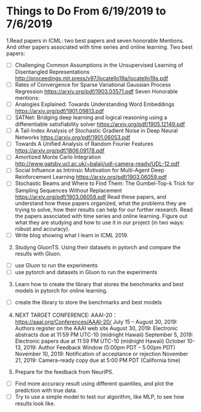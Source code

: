 # Things to Do From 6/19/2019 to 7/6/2019
1.Read papers in ICML: 
two best papers and seven honorable Mentions. And other papers associated with time series and online learning.
Two best papers:
- [ ] Challenging Common Assumptions in the Unsupervised Learning of Disentangled Representations
http://proceedings.mlr.press/v97/locatello19a/locatello19a.pdf
- [ ] Rates of Convergence for Sparse Variational Gaussian Process Regression
https://arxiv.org/pdf/1903.03571.pdf
Seven Honorable mentions:
- [ ] Analogies Explained: Towards Understanding Word Embeddings
https://arxiv.org/pdf/1901.09813.pdf
- [ ] SATNet: Bridging deep learning and logical reasoning using a differentiable satisfiability solver
https://arxiv.org/pdf/1905.12149.pdf
- [ ] A Tail-Index Analysis of Stochastic Gradient Noise in Deep Neural Networks
https://arxiv.org/pdf/1901.06053.pdf
- [ ] Towards A Unified Analysis of Random Fourier Features
https://arxiv.org/pdf/1806.09178.pdf
- [ ] Amortized Monte Carlo Integration
http://www.gatsby.ucl.ac.uk/~balaji/udl-camera-ready/UDL-12.pdf
- [ ] Social Influence as Intrinsic Motivation for Multi-Agent Deep Reinforcement Learning
https://arxiv.org/pdf/1903.06059.pdf
- [ ] Stochastic Beams and Where to Find Them: The Gumbel-Top-k Trick for Sampling Sequences Without Replacement
https://arxiv.org/pdf/1903.06059.pdf
Read these papers, and understand how these papers organized, what the problems they are trying to solve, how their results can help for our further research. 
Read the papers associated with time series and online learning. Figure out what they are studying and how to use it in our project (in two ways: robust and accuracy).
- [ ] Write blog showing what I learn in ICML 2019.
2. Studyng GluonTS. Using their datasets in pytorch and compare the results with Gluon.
- [ ] use Gluon to run the experiments
- [ ] use pytorch and datasets in Gluon to run the experiments
3. Learn how to create the library that stores the benchmarks and best models in pytorch for online learning.
- [ ] create the library to store the benchmarks and best models
4. NEXT TARGET CONFERENCE:
AAAI-20： https://aaai.org/Conferences/AAAI-20/
July 15 – August 30, 2019: Authors register on the AAAI web site
August 30, 2019: Electronic abstracts due at 11:59 PM UTC-10 (midnight Hawaii)
September 5, 2019: Electronic papers due at 11:59 PM UTC-10 (midnight Hawaii)
October 10-13, 2019: Author Feedback Window (5:00pm PDT – 5:00pm PDT)
November 10, 2019: Notification of acceptance or rejection
November 21, 2019: Camera-ready copy due at 5:00 PM PDT (California time)

5. Prepare for the feedback from NeurIPS.
- [ ] Find more accuracy result using different quantiles, and plot the prediction with true data.
- [ ] Try to use a simple model to test our algorithm, like MLP, to see how results look like.